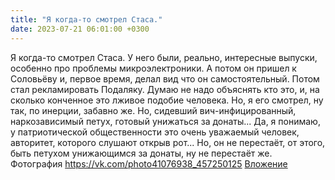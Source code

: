 ```yaml
---
title: "Я когда-то смотрел Стаса."
date: 2023-07-21 06:01:00 +0300
---
```


Я когда-то смотрел Стаса.
У него были, реально, интересные выпуски, особенно про проблемы микроэлектроники.
А потом он пришел к Соловьёву и, первое время, делал вид что он самостоятельный.
Потом стал рекламировать Подаляку. Думаю не надо объяснять кто это, и, на сколько конченное это лживое подобие человека.
Но, я его смотрел, ну так, по инерции, забавно же.
Но, сидевший вич-инфицированный, наркозависимый петух, готовый унижаться за донаты... Да, я понимаю, у патриотической общественности это очень уважаемый человек, авторитет, которого слушают открыв рот... Но, он не перестаёт, от этого, быть петухом унижающимся за донаты, ну не перестаёт же.
Фотография
<a class="vk-attach" href="https://vk.com/photo41076938_457250125">https://vk.com/photo41076938_457250125</a>
<a class="vk-attach" href="https://vk.com/photo41076938_457250125">Вложение</a>
